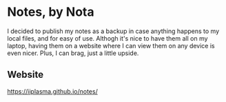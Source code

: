 # Notes, by Nota
I decided to publish my notes as a backup in case anything happens to my local files, and for easy of use.
Althogh it's nice to have them all on my laptop, having them on a website where I can view them on any device 
is even nicer. Plus, I can brag, just a little upside.

## Website
https://iiplasma.github.io/notes/
